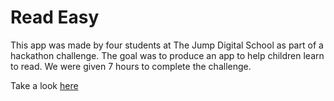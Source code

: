 # Read Easy

This app was made by four students at The Jump Digital School as part of a hackathon challenge. The goal was to produce an app to help children learn to read. We were given 7 hours to complete the challenge.

Take a look [here]()
